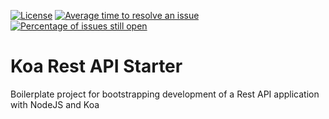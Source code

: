 [![License](https://img.shields.io/badge/License-Apache%202.0-blue.svg)](https://opensource.org/licenses/Apache-2.0)
[![Average time to resolve an issue](http://isitmaintained.com/badge/resolution/spinsage/koa-js-starter-rest.svg)](http://isitmaintained.com/project/spinsage/koa-js-starter-rest "Average time to resolve an issue")
[![Percentage of issues still open](http://isitmaintained.com/badge/open/spinsage/koa-js-starter-rest.svg)](http://isitmaintained.com/project/spinsage/koa-js-starter-rest "Percentage of issues still open")

# Koa Rest API Starter
Boilerplate project for bootstrapping development of a Rest API application with NodeJS and Koa

